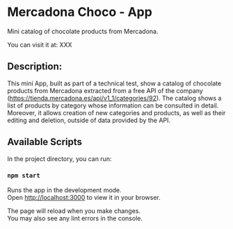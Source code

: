 # Mercadona Choco - App

Mini catalog of chocolate products from Mercadona.

You can visit it at: XXX

## Description:

This mini App, built as part of a technical test, show a catalog of chocolate products from Mercadona extracted from a free API of the company (https://tienda.mercadona.es/api/v1_1/categories/92). The catalog shows a list of products by category whose information can be consulted in detail. Moreover, it allows creation of new categories and products, as well as their editing and deletion, outside of data provided by the API.

## Available Scripts

In the project directory, you can run:

### `npm start`

Runs the app in the development mode.\
Open [http://localhost:3000](http://localhost:3000) to view it in your browser.

The page will reload when you make changes.\
You may also see any lint errors in the console.

